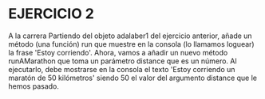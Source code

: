# EJERCICIO 2
A la carrera
Partiendo del objeto adalaber1 del ejercicio anterior, añade un método (una función) run que muestre en la consola (lo llamamos loguear) la frase 'Estoy corriendo'.
Ahora, vamos a añadir un nuevo método runAMarathon que toma un parámetro distance que es un número. Al ejecutarlo, debe mostrarse en la consola el texto 'Estoy corriendo un maratón de 50 kilómetros' siendo 50 el valor del argumento distance que le hemos pasado.